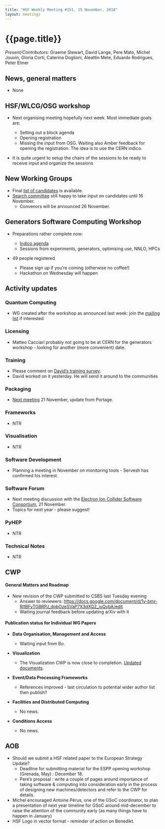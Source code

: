 ```yaml
---
title: "HSF Weekly Meeting #151, 15 November, 2018"
layout: meetings
---
```


# {{page.title}}

_Present/Contributors_: Graeme Stewart, David Lange, Pere Mato, Michel Jouvin,
Gloria Corti, Caterina Doglioni, Aleattin Mete, Eduardo Rodrigues, Peter Elmer

## News, general matters

- None

## HSF/WLCG/OSG workshop

- Next organising meeting hopefully next week. Most immediate goals are:

  - Setting out a block agenda
  - Opening registration
  - Missing the input from OSG. Waiting also Amber feedback for opening the
    registration. The idea is to use the CERN indico.

- It is quite urgent to setup the chairs of the sessions to be ready to receive
  input and organize the sessions

## New Working Groups

- Final
  [<span class="underline">list of candidates</span>](https://docs.google.com/document/d/1mJ-fQJjXsb1JZgqXcBh6Y_-kUsvtffSX5JujKdgEzls/edit?usp=sharing)
  is available.
- [<span class="underline">Search committee</span>](mailto:hsf-wg-search-committee@cern.ch)
  still happy to take input on candidates until 16 November.
  - Convenors will be announced 26 November.

## Generators Software Computing Workshop

- Preparations rather complete now:

  - [<span class="underline">Indico agenda</span>](https://indico.cern.ch/event/751693/)
  - Sessions from experiments, generators, optimising use, NNLO, HPCs

- 49 people registered

  - Please sign up if you’re coming (otherwise no coffee\!)
  - Hackathon on Wednesday will happen

## Activity updates

### Quantum Computing

- WG created after the workshop as announced last week: join the
  [<span class="underline">mailing list</span>](https://groups.google.com/forum/#!forum/hsf-quantumcomputing-wg)
  if interested

### Licensing

- Matteo Cacciari probably not going to be at CERN for the generators workshop -
  looking for another (more convenient) date.

### Training

- Please comment on
  [<span class="underline">David’s training survey</span>](https://docs.google.com/forms/d/1DEb4h49UiJkUZscIemQaIWub_3jVC5Nn49T1dw6s-ws/edit).
- David worked on it yesterday. He will send it around to the communities

### Packaging

- [<span class="underline">Next meeting</span>](https://indico.cern.ch/event/772263/)
  21 November, update from Portage.

### Frameworks

- NTR

### Visualisation

- NTR

### Software Development

- Planning a meeting in November on monitoring tools - Servesh has confirmed his
  interest.

### Software Forum

- Next meeting discussion with the
  [<span class="underline">Electron Ion Collider Software Consortium</span>](https://indico.cern.ch/event/746526/),
  21 November.
- Topics for next year - please suggest\!

### PyHEP

- NTR

### Technical Notes

- NTR

## CWP

#### General Matters and Roadmap

- New revision of the CWP submitted to CSBS last Tuesday evening
  - Answer to reviewers:
    [<span class="underline">https://docs.google.com/document/d/1v-bmr-RltBFyTGBRPJ_dpbOzeSVaP7X3dXQ2_iuQybA/edit</span>](https://docs.google.com/document/d/1v-bmr-RltBFyTGBRPJ_dpbOzeSVaP7X3dXQ2_iuQybA/edit)
  - Waiting journal feedback before updating arXiv with it

#### Publication status for Individual WG Papers

- **Data Organisation, Management and Access**

  - Waiting input from Bo.

- **Visualization**

  - The Visualization CWP is now close to completion.
    [<span class="underline">Updated documents</span>](https://github.com/HSF/Visualization/tree/master/documents/CWP).

- **Event/Data Processing Frameworks**

  - References improved - last circulation to potential wider author list then
    publish?

- **Facilities and Distributed Computing**

  - No news.

- **Conditions Access**

  - No news.

## AOB

- Should we submit a HSF related paper to the European Strategy Update?
  - Deadline for submitting material for the ESPP opening workshop (Grenada,
    May) : December 18.
  - Pere’s proposal : write a couple of pages around importance of taking
    software & computing into consideration early in the process of designing
    new machines/detectors and refer to the CWP for details.
- Michel encouraged Antoine Pérus, one of the GSoC coordinator, to plan a
  presentation of next year timeline for GSoC around mid-december to raise the
  attention of the community early (as many things have to happen in January)
- HSF Logo in vector format - reminder of action on Benedikt.
